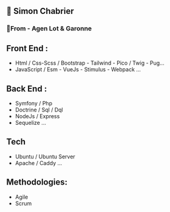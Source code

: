 ## 🧐 Simon Chabrier
### 📍From - Agen Lot & Garonne

## Front End :
- Html / Css-Scss / Bootstrap - Tailwind - Pico  / Twig - Pug...
- JavaScript / Esm - VueJs - Stimulus - Webpack
...

## Back End :
- Symfony / Php
- Doctrine / Sql / Dql
- NodeJs / Express
- Sequelize
...

## Tech
- Ubuntu / Ubuntu Server
- Apache / Caddy
...
  
## Methodologies:
- Agile
- Scrum

